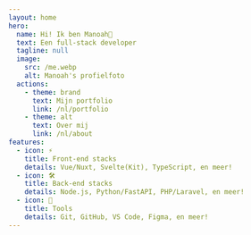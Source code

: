 ```yaml
---
layout: home
hero:
  name: Hi! Ik ben Manoah👋
  text: Een full-stack developer
  tagline: null
  image:
    src: /me.webp
    alt: Manoah's profielfoto
  actions:
    - theme: brand
      text: Mijn portfolio
      link: /nl/portfolio
    - theme: alt
      text: Over mij
      link: /nl/about
features:
  - icon: ⚡️
    title: Front-end stacks
    details: Vue/Nuxt, Svelte(Kit), TypeScript, en meer!
  - icon: 🛠️
    title: Back-end stacks
    details: Node.js, Python/FastAPI, PHP/Laravel, en meer!
  - icon: 🔧
    title: Tools
    details: Git, GitHub, VS Code, Figma, en meer!
---
```

